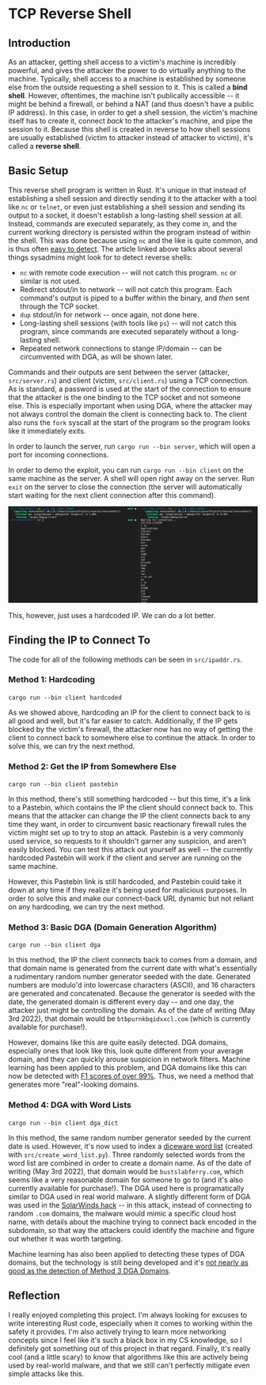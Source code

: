 # TCP Reverse Shell

## Introduction

As an attacker, getting shell access to a victim's machine is incredibly powerful, and gives the attacker the power to do virtually anything to the machine. Typically, shell access to a machine is established by someone else from the outside requesting a shell session to it. This is called a **bind shell**. However, oftentimes, the machine isn't publically accessible -- it might be behind a firewall, or behind a NAT (and thus doesn't have a public IP address). In this case, in order to get a shell session, the victim's machine itself has to create it, connect *back* to the attacker's machine, and pipe the session to it. Because this shell is created in reverse to how shell sessions are usually established (victim to attacker instead of attacker to victim), it's called a **reverse shell**.

## Basic Setup

This reverse shell program is written in Rust. It's unique in that instead of establishing a shell session and directly sending it to the attacker with a tool like `nc` or `telnet`, or even just establishing a shell session and sending its output to a socket, it doesn't establish a long-lasting shell session at all. Instead, commands are executed separately, as they come in, and the current working directory is persisted within the program instead of within the shell. This was done because using `nc` and the like is quite common, and is thus often [easy to detect](https://sysdig.com/blog/reverse-shell-falco-sysdig-secure/). The article linked above talks about several things sysadmins might look for to detect reverse shells:

- `nc` with remote code execution -- will not catch this program. `nc` or similar is not used.
- Redirect stdout/in to network -- will not catch this program. Each command's output is piped to a buffer within the binary, and *then* sent through the TCP socket.
- `dup` stdout/in for network -- once again, not done here. 
- Long-lasting shell sessions (with tools like `ps`) -- will not catch this program, since commands are executed separately without a long-lasting shell.
- Repeated network connections to stange IP/domain -- can be circumvented with DGA, as will be shown later.

Commands and their outputs are sent between the server (attacker, `src/server.rs`) and client (victim, `src/client.rs`) using a TCP connection. As is standard, a password is used at the start of the connection to ensure that the attacker is the one binding to the TCP socket and not someone else. This is especially important when using DGA, where the attacker may not always control the domain the client is connecting back to. The client also runs the `fork` syscall at the start of the program so the program looks like it immediately exits. 

In order to launch the server, run `cargo run --bin server`, which will open a port for incoming connections.

In order to demo the exploit, you can run `cargo run --bin client` on the same machine as the server. A shell will open right away on the server. Run `exit` on the server to close the connection (the server will automatically start waiting for the next client connection after this command).

![Basic Use of Reverse Shell](./basic.png)

This, however, just uses a hardcoded IP. We can do a lot better.

## Finding the IP to Connect To

The code for all of the following methods can be seen in `src/ipaddr.rs`.

### Method 1: Hardcoding

`cargo run --bin client hardcoded`

As we showed above, hardcoding an IP for the client to connect back to is all good and well, but it's far easier to catch. Additionally, if the IP gets blocked by the victim's firewall, the attacker now has no way of getting the client to connect back to somewhere else to continue the attack. In order to solve this, we can try the next method.

### Method 2: Get the IP from Somewhere Else

`cargo run --bin client pastebin`

In this method, there's still something hardcoded -- but this time, it's a link to a Pastebin, which contains the IP the client should connect back to. This means that the attacker can change the IP the client connects back to any time they want, in order to circumvent basic reactionary firewall rules the victim might set up to try to stop an attack. Pastebin is a very commonly used service, so requests to it shouldn't garner any suspicion, and aren't easily blocked. You can test this attack out yourself as well -- the currently hardcoded Pastebin will work if the client and server are running on the same machine. 

However, this Pastebin link is still hardcoded, and Pastebin could take it down at any time if they realize it's being used for malicious purposes. In order to solve this and make our connect-back URL dynamic but not reliant on any hardcoding, we can try the next method.

### Method 3: Basic DGA (Domain Generation Algorithm)

`cargo run --bin client dga`

In this method, the IP the client connects back to comes from a domain, and that domain name is generated from the current date with what's essentially a rudimentary random number generator seeded with the date. Generated numbers are modulo'd into lowercase characters (ASCII), and 16 characters are generated and concatenated. Because the generator is seeded with the date, the generated domain is different every day -- and one day, the attacker just might be controlling the domain. As of the date of writing (May 3rd 2022), that domain would be `btbpurnkbqidxxcl.com` (which is currently available for purchase!).

However, domains like this are quite easily detected. DGA domains, especially ones that look like this, look quite different from your average domain, and they can quickly arouse suspicion in network filters. Machine learning has been applied to this problem, and DGA domains like this can now be detected with [F1 scores of over 99%](https://doi.org/10.48550/arXiv.1611.00791). Thus, we need a method that generates more "real"-looking domains.

### Method 4: DGA with Word Lists

`cargo run --bin client dga_dict`

In this method, the same random number generator seeded by the current date is used. However, it's now used to index a [diceware word list](https://www.eff.org/files/2016/09/08/eff_short_wordlist_1.txt) (created with `src/create_word_list.py`). Three randomly selected words from the word list are combined in order to create a domain name. As of the date of writing (May 3rd 2022), that domain would be `bustslabferry.com`, which seems like a very reasonable domain for someone to go to (and it's also currently available for purchase!). The DGA used here is programatically similar to DGA used in real world malware. A slightly different form of DGA was used in the [SolarWinds hack](https://symantec-enterprise-blogs.security.com/blogs/threat-intelligence/solarwinds-unique-dga) -- in this attack, instead of connecting to random `.com` domains, the malware would mimic a specific cloud host name, with details about the machine trying to connect back encoded in the subdomain, so that way the attackers could identify the machine and figure out whether it was worth targeting.

Machine learning has also been applied to detecting these types of DGA domains, but the technology is still being developed and it's [not nearly as good as the detection of Method 3 DGA Domains](https://ieeexplore.ieee.org/document/8622066).

## Reflection

I really enjoyed completing this project. I'm always looking for excuses to write interesting Rust code, especially when it comes to working within the safety it provides. I'm also actively trying to learn more networking concepts since I feel like it's such a black box in my CS knowledge, so I definitely got something out of this project in that regard. Finally, it's really cool (and a little scary) to know that algorithms like this are actively being used by real-world malware, and that we still can't perfectly mitigate even simple attacks like this.